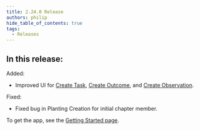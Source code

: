 ```yaml
---
title: 2.24.0 Release
authors: philip
hide_table_of_contents: true
tags:
  - Releases
---
```


## In this release:

Added:
* Improved UI for [Create Task](/docs/user-guide/tasks#create-a-task), [Create Outcome](/docs/user-guide/outcomes#manage-outcomes), and [Create Observation](/docs/user-guide/observations#create-observation).

Fixed:
* Fixed bug in Planting Creation for initial chapter member.



To get the app, see the [Getting Started page](/docs/user-guide/get-started/overview).